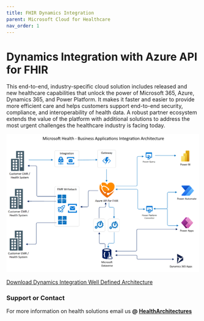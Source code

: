 ```yaml
---
title: FHIR Dynamics Integration
parent: Microsoft Cloud for Healthcare
nav_order: 1
---
```


# Dynamics Integration with Azure API for FHIR

This end-to-end, industry-specific cloud solution includes released and new healthcare capabilities that unlock the power of Microsoft 365, Azure, Dynamics 365, and Power Platform. It makes it faster and easier to provide more efficient care and helps customers support end-to-end security, compliance, and interoperability of health data. A robust partner ecosystem extends the value of the platform with additional solutions to address the most urgent challenges the healthcare industry is facing today.  

<a href="./assets/images/SyncAgent-Story-Board.png" target="_blank"> <img src="./assets/images/SyncAgent-Story-Board.png" alt="image"/></a>


<a href="./assets/pdfs/SyncAgent-Well-Defined-Architecture.pdf"  target="_blank">Download Dynamics Integration Well Defined Architecture</a>

### Support or Contact

For more information on health solutions email us **@ <a href="mailto:HealthArchitectures@microsoft.com">HealthArchitectures</a>**
